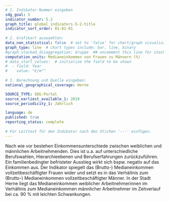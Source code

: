 ```yaml
---
# 1. Indikator-Nummer eingeben 
sdg_goal: 5
indicator_number: 5.2
graph_title: global_indicators.5-2-title
indicator_sort_order: 01-01-01
 
# 2. Grafikart auswaehlen: 
data_non_statistical: false  # set to 'false' for chart/graph visualization 
graph_type: line  # chart types include: bar, line, binary 
#graph_stacked_disaggregation: Gruppe  ## uncomment this line for stacked bars. eplace 'Geschlecht' with the field of aggregation. 
computation_units: Medianeinkommen von Frauen zu Männern (%)
# data_start_values:  # initialize the field to be shown  
#  - field: Year
#    value: "€/m²"
 
# 3. Berechnung und Quelle eingeben: 
national_geographical_coverage: Herne

SOURCE_TYPE: SDG-Portal
source_earliest_available_1: 2019
source_periodicity_1: Jährlich

language: de   
published: true 
reporting_status: complete
 
# Für Leittext für den Indikator nach den Stichen '---' einfügen. 
---
```

Nach wie vor bestehen Einkommensunterschiede zwischen weiblichen und männlichen Arbeitnehmenden. Dies ist u.a. auf unterschiedliche Berufswahlen, Hierarchieebenen und Berufserfahrungen zurückzuführen. Ein familienbedingter befristeter Ausstieg wirkt sich bspw. negativ auf das Einkommen aus. Der Indikator spiegelt das (Brutto-) Medianeinkommen vollzeitbeschäftigter Frauen wider und setzt es in das Verhältnis zum (Brutto-) Medianeinkommen vollzeitbeschäftigter Männer. In der Stadt Herne liegt das Medianeinkommen weiblicher Arbeitnehmerinnen im Verhältnis zum Medianeinkommen männlicher Arbeitnehmer im Zeitverlauf bei ca. 90 % mit leichten Schwankungen. <br>
